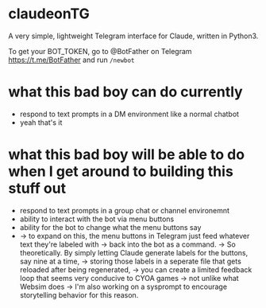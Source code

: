 # claudeonTG
A very simple, lightweight Telegram interface for Claude, written in Python3.

To get your BOT_TOKEN, go to @BotFather on Telegram https://t.me/BotFather and run `/newbot`

# what this bad boy can do currently
- respond to text prompts in a DM environment like a normal chatbot
- yeah that's it

# what this bad boy will be able to do when I get around to building this stuff out
- respond to text prompts in a group chat or channel environemnt
- ability to interact with the bot via menu buttons
- ability for the bot to change what the menu buttons say
- -> to expand on this, the menu buttons in Telegram just feed whatever text they're labeled with
  -> back into the bot as a command.
  -> So theoretically. By simply letting Claude generate labels for the buttons, say nine at a time,
  -> storing those labels in a seperate file that gets reloaded after being regenerated,
  -> you can create a limited feedback loop that seems very conducive to CYOA games
  -> not unlike what Websim does
  -> I'm also working on a sysprompt to encourage storytelling behavior for this reason.
